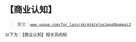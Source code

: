 # 【商业认知】

> 原文：[`www.yuque.com/for_lazy/xkrm14/elox1qoq9bqmpgi3`](https://www.yuque.com/for_lazy/xkrm14/elox1qoq9bqmpgi3)

以下为：【商业认知】相关风向标





